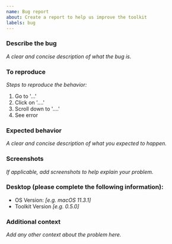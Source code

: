 ```yaml
---
name: Bug report
about: Create a report to help us improve the toolkit
labels: bug
---
```


<!--
  ⚠️⚠️ Do Not Delete This! bug_report_template ⚠️⚠️

  📖 Please read our Rules of Conduct: https://opensource.microsoft.com/codeofconduct/
  🔎 Please search existing issues to avoid creating duplicates.
-->

### Describe the bug

_A clear and concise description of what the bug is._

### To reproduce

_Steps to reproduce the behavior:_

1. Go to '...'
2. Click on '....'
3. Scroll down to '....'
4. See error

### Expected behavior

_A clear and concise description of what you expected to happen._

### Screenshots

_If applicable, add screenshots to help explain your problem._

### Desktop (please complete the following information):

-   OS Version: _[e.g. macOS 11.3.1]_
-   Toolkit Version _[e.g. 0.5.0]_

### Additional context

_Add any other context about the problem here._
